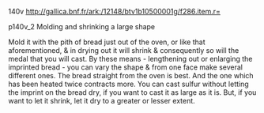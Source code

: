 140v
http://gallica.bnf.fr/ark:/12148/btv1b10500001g/f286.item.r=

p140v_2
Molding and shrinking a large shape

Mold it with the pith of bread just out of the oven, or like that aforementioned, &amp; in drying out it will shrink &amp; consequently so will the medal that you will cast. By these means - lengthening out or enlarging the imprinted bread - you can vary the shape &amp; from one face  make several different ones. The bread straight from the oven is best. And the one which has been heated twice contracts more. You can cast sulfur without letting the imprint on the bread dry, if you want to cast it as large as it is. But, if you want to let it shrink, let it dry to a greater or lesser extent.

